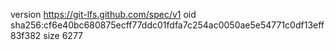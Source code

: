 version https://git-lfs.github.com/spec/v1
oid sha256:cf6e40bc680875ecff77ddc01fdfa7c254ac0050ae5e54771c0df13eff83f382
size 6277
